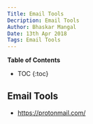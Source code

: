 ```yaml
---
Title: Email Tools
Decription: Email Tools
Author: Bhaskar Mangal
Date: 13th Apr 2018
Tags: Email Tools
---
```


**Table of Contents**
* TOC
{:toc}


## Email Tools

* https://protonmail.com/